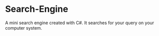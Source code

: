 # Search-Engine
A mini search engine created with C#. It searches for your query on your computer system.
